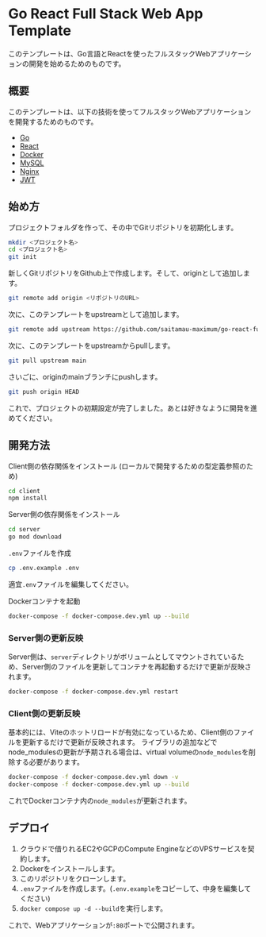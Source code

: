 # Go React Full Stack Web App Template

このテンプレートは、Go言語とReactを使ったフルスタックWebアプリケーションの開発を始めるためのものです。

## 概要

このテンプレートは、以下の技術を使ってフルスタックWebアプリケーションを開発するためのものです。

- [Go](https://golang.org/)
- [React](https://reactjs.org/)
- [Docker](https://www.docker.com/)
- [MySQL](https://www.mysql.com/)
- [Nginx](https://www.nginx.com/)
- [JWT](https://jwt.io/)

## 始め方

プロジェクトフォルダを作って、その中でGitリポジトリを初期化します。

```bash
mkdir <プロジェクト名>
cd <プロジェクト名>
git init
```

新しくGitリポジトリをGithub上で作成します。そして、originとして追加します。

```bash
git remote add origin <リポジトリのURL>
```

次に、このテンプレートをupstreamとして追加します。

```bash
git remote add upstream https://github.com/saitamau-maximum/go-react-full-stack-web-app-template.git
```

次に、このテンプレートをupstreamからpullします。

```bash
git pull upstream main
```

さいごに、originのmainブランチにpushします。

```bash
git push origin HEAD
```

これで、プロジェクトの初期設定が完了しました。あとは好きなように開発を進めてください。

## 開発方法

Client側の依存関係をインストール (ローカルで開発するための型定義参照のため)

```bash
cd client
npm install
```

Server側の依存関係をインストール

```bash
cd server
go mod download
```

`.env`ファイルを作成

```bash
cp .env.example .env
```

適宜`.env`ファイルを編集してください。

Dockerコンテナを起動

```bash
docker-compose -f docker-compose.dev.yml up --build
```

### Server側の更新反映

Server側は、`server`ディレクトリがボリュームとしてマウントされているため、Server側のファイルを更新してコンテナを再起動するだけで更新が反映されます。

```bash
docker-compose -f docker-compose.dev.yml restart
```

### Client側の更新反映

基本的には、Viteのホットリロードが有効になっているため、Client側のファイルを更新するだけで更新が反映されます。
ライブラリの追加などでnode_modulesの更新が予期される場合は、virtual volumeの`node_modules`を削除する必要があります。

```bash
docker-compose -f docker-compose.dev.yml down -v
docker-compose -f docker-compose.dev.yml up --build
```

これでDockerコンテナ内の`node_modules`が更新されます。

## デプロイ

1. クラウドで借りれるEC2やGCPのCompute EngineなどのVPSサービスを契約します。
2. Dockerをインストールします。
3. このリポジトリをクローンします。
4. `.env`ファイルを作成します。(`.env.example`をコピーして、中身を編集してください)
5. `docker compose up -d --build`を実行します。

これで、Webアプリケーションが`:80`ポートで公開されます。
